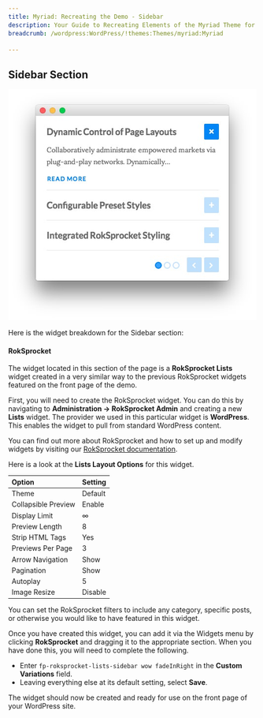 ```yaml
---
title: Myriad: Recreating the Demo - Sidebar
description: Your Guide to Recreating Elements of the Myriad Theme for WordPress
breadcrumb: /wordpress:WordPress/!themes:Themes/myriad:Myriad

---
```


Sidebar Section
-----

![Sidebar](assets/demo_9.jpeg)

Here is the widget breakdown for the Sidebar section:

#### RokSprocket

The widget located in this section of the page is a **RokSprocket Lists** widget created in a very similar way to the previous RokSprocket widgets featured on the front page of the demo.

First, you will need to create the RokSprocket widget. You can do this by navigating to **Administration -> RokSprocket Admin** and creating a new **Lists** widget. The provider we used in this particular widget is **WordPress**. This enables the widget to pull from standard WordPress content.

You can find out more about RokSprocket and how to set up and modify widgets by visiting our [RokSprocket documentation](../../plugins/roksprocket).

Here is a look at the **Lists Layout Options** for this widget.

|        Option       | Setting |
| :------------------ | :------ |
| Theme               | Default |
| Collapsible Preview | Enable  |
| Display Limit       | ∞       |
| Preview Length      | 8       |
| Strip HTML Tags     | Yes     |
| Previews Per Page   | 3       |
| Arrow Navigation    | Show    |
| Pagination          | Show    |
| Autoplay            | 5       |
| Image Resize        | Disable |

You can set the RokSprocket filters to include any category, specific posts, or otherwise you would like to have featured in this widget.

Once you have created this widget, you can add it via the Widgets menu by clicking **RokSprocket** and dragging it to the appropriate section. When you have done this, you will need to complete the following.

* Enter `fp-roksprocket-lists-sidebar wow fadeInRight` in the **Custom Variations** field.
* Leaving everything else at its default setting, select **Save**.

The widget should now be created and ready for use on the front page of your WordPress site.
